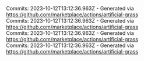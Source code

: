 Commits: 2023-10-12T13:12:36.963Z - Generated via https://github.com/marketplace/actions/artificial-grass
<br>
Commits: 2023-10-12T13:12:36.963Z - Generated via https://github.com/marketplace/actions/artificial-grass
<br>
Commits: 2023-10-12T13:12:36.963Z - Generated via https://github.com/marketplace/actions/artificial-grass
<br>
Commits: 2023-10-12T13:12:36.963Z - Generated via https://github.com/marketplace/actions/artificial-grass
<br>
